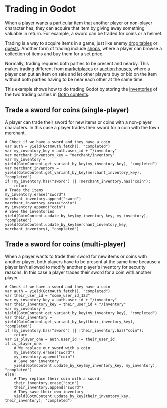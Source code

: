 # Trading in Godot

When a player wants a particular item that another player or non-player character has, they can acquire that item by giving away something valuable in return. For example, a sword can be traded for coins or a helmet.

Trading is a way to acquire items in a game, just like enemy [drop tables](./drop-tables.md) or [quests](./quests.md). Another form of trading include [shops](./shop.md), where a player can browse a collection of items and buy them for a set price.

Normally, trading requires both parties to be present and nearby. This makes trading different from [marketplaces](./marketplace.md) or [auction houses](./auction-house.md), where a player can put an item on sale and let other players buy or bid on the item without both parties having to be near each other at the same time.

This example shows how to do trading Godot by storing the [inventories](./inventory.md) of the two trading parties in [Gotm contents](/src/docs/content.md).

## Trade a sword for coins (single-player)

A player can trade their sword for new items or coins with a non-player characters. In this case a player trades their sword for a coin with the town merchant.

```gdscript
# Check if we have a sword and they have a coin
var auth = yield(GotmAuth.fetch(), "completed")
var my_inventory_key = auth.user_id + "/inventory"
var merchant_inventory_key = "merchant/inventory"
var my_inventory = yield(GotmContent.get_variant_by_key(my_inventory_key), "completed")
var merchant_inventory = yield(GotmContent.get_variant_by_key(merchant_inventory_key), "completed")
if !my_inventory.has("sword") || !merchant_inventory.has("coin"):
    return
# Trade the items
my_inventory.erase("sword")
merchant_inventory.append("sword")
merchant_inventory.erase("coin")
my_inventory.append("coin")
# Save the inventories
yield(GotmContent.update_by_key(my_inventory_key, my_inventory), "completed")
yield(GotmContent.update_by_key(merchant_inventory_key, merchant_inventory), "completed")
```

## Trade a sword for coins (multi-player)

When a player wants to trade their sword for new items or coins with another player, both players have to be present at the same time because a player isn't allowed to modify another player's inventory for security reasons. In this case a player trades their sword for a coin with another player.

```gdscript
# Check if we have a sword and they have a coin
var auth = yield(GotmAuth.fetch(), "completed")
var their_user_id = "some_user_id_123"
var my_inventory_key = auth.user_id + "/inventory"
var their_inventory_key = their_user_id + "/inventory"
var my_inventory = yield(GotmContent.get_variant_by_key(my_inventory_key), "completed")
var their_inventory = yield(GotmContent.get_variant_by_key(their_inventory_key), "completed")
if !my_inventory.has("sword") || !their_inventory.has("coin"):
    return
var is_player_one = auth.user_id != their_user_id
if is_player_one:
    # We replace our sword with a coin.
    my_inventory.erase("sword")
    my_inventory.append("coin")
    # Save our inventory
    yield(GotmContent.update_by_key(my_inventory_key, my_inventory), "completed")
else:
    # They replace their coin with a sword.
    their_inventory.erase("coin")
    their_inventory.append("sword")
    # They save their own inventory
    yield(GotmContent.update_by_key(their_inventory_key, their_inventory), "completed")
```
